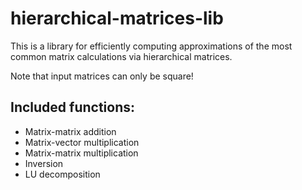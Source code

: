 # hierarchical-matrices-lib

This is a library for efficiently computing approximations of the most common matrix calculations via hierarchical matrices.

Note that input matrices can only be square!

## Included functions:
* Matrix-matrix addition
* Matrix-vector multiplication
* Matrix-matrix multiplication
* Inversion
* LU decomposition
